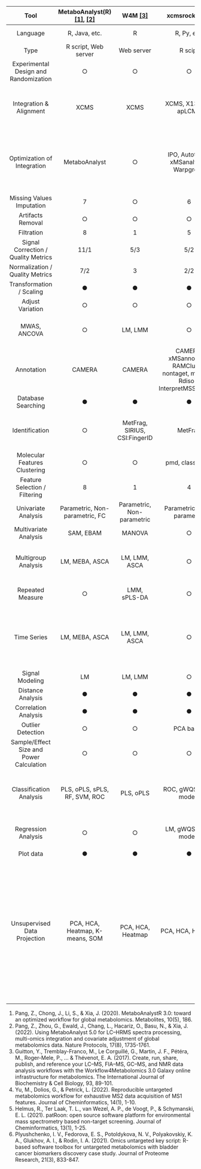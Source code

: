  |                    __Tool__                    |           __MetaboAnalyst(R)__ [[1]](https://www.mdpi.com/2218-1989/10/5/186), [[2]](https://www.nature.com/articles/s41596-022-00710-w)           |              __W4M__ [[3]](https://www.sciencedirect.com/science/article/abs/pii/S1357272517301577?via%3Dihub)              |                                     __xcmsrocker__ [[4]](https://jcheminf.biomedcentral.com/articles/10.1186/s13321-022-00586-8)                                   |                      __patRoon__ [[5]](https://jcheminf.biomedcentral.com/articles/10.1186/s13321-020-00477-w)                    |                                        ___OUKS___ [[6]](https://pubs.acs.org/doi/full/10.1021/acs.jproteome.1c00392)                                       |
|:------------------------------------------:|:-----------------------------:|:-------------------------------:|:---------------------------------------------------------------------------------:|:-------------------------------------------------:|:----------------------------------------------------------------------------------:|
|                  Language                  |              R, Java, etc.              |                R                |                                         R, Py, etc.                                         |                         R, C++, JS, etc.                         |                                          R                                         |
|                    Type                    |        R script, Web server       |            Web server           |                                      R scipt                                      |                      R script                     |                                      R script                                      |
|   Experimental   Design and Randomization  |                 ○                 |                ○                |                                         ○                                         |                         ○                         |                                          ●                                         |
|          Integration & Alignment           |                XCMS               |               XCMS              |                                XCMS, X13CMS, apLCMS                               |       XCMS, OpenMS, enviPick,   DataAnalysis, KPIC2, SIRIUS, SAFD      |                                        XCMS                                        |
|        Optimization   of Integration       |           MetaboAnalyst           |                ○                |                      IPO, Autotuner, xMSanalyzer, Warpgroup                     |                         ○                         |              IPO,<br>Autotuner,<br>MetaboAnalyst,   <br>Warpgroup,<br> ncGTW,<br> Paramounter, <br>cpc, <br>XCMS           |
|         Missing   Values Imputation        |                 7                 |               ○                |                                         6                                         |                         ○                         |                                         18                                         |
|              Artifacts Removal             |                 ○                 |                ○                |                                         ○                                         |                         ○                         |                                       MetProc                                      |
|                 Filtration                 |                 8                 |                1                |                                         5                                         |                         10                        |                                         11                                         |
|              Signal Correction /<br> Quality Metrics            |                11/1               |               5/3               |                                        5/2                                        |                         ○                         |                                        36/18                                       |
|                Normalization  /<br> Quality Metrics             |                7/2                |                3                |                                        2/2                                        |                         ○                         |                                         7/5                                        |
|          Transformation / Scaling          |                 ●                 |                ●                |                                         ●                                         |                         ○                         |                                          ●                                         |
|              Adjust Variation              |                 ○                 |                ○                |                                         ○                                         |                         ○                         |                           LM, LMM, GAM, GAMM                          |
|               MWAS,   ANCOVA               |                 ○                 |             LM, LMM             |                                         ○                                         |                         ○                         |                  LM, LMM, GAM, GAMM,   DRC, GLM, GLMM, correlation                 |
|                 Annotation                 |               CAMERA              |              CAMERA             | CAMERA, xMSannotator,   RAMClustR, nontaget, mzUnity, Rdisop, InterpretMSSpectrum |           CAMERA, nontarget, RAMClustR, OpenMS, cliqueMS         |                   CAMERA, xMSannotator,   RAMClustR, mWISE, metID, MetaboAnnotation                  |
|            Database   Searching            |                 ●                 |                ●                |                                         ●                                         |                         ●                         |                                          ●                                         |
|               Identification               |                 ○                 | MetFrag, SIRIUS,   CSI:FingerID |                                      MetFrag                                      | MetFrag, SIRIUS,   CSI:FingerID, GenForm, Bruker  |                                          ○                                         |
|        Molecular Features Clustering       |                 ○                 |                ○                |                                  pmd, classyfireR                                 |                        rcdk                       |                                  NoTaMe, pmd, CROP                                 |
|        Feature Selection / Filtering       |                 8                 |                1                |                                         4                                         |                         ○                         |                                         21                                         |
|             Univariate Analysis            | Parametric,   Non-parametric, FC  |  Parametric,   Non-parametric   |                           Parametric,   Non-parametric                            |                         ○                         |                    Parametric,   Non-parametric, FC, Moderated                     |
|           Multivariate   Analysis          |             SAM, EBAM             |              MANOVA             |                                         ○                                         |                         ○                         |                                  MANOVA, PERMANOVA                                 |
|            Multigroup   Analysis           |           LM, MEBA, ASCA          |          LM, LMM, ASCA          |                                         ○                                         |                         ○                         |                LM, LMM, GAM, GAMM, DRC, ASCA, PLS, sPLS, 2D FDR, PVCA, PC-PR2               |
|              Repeated Measure              |                 ○                 |           LMM, sPLS-DA          |                                         ○                                         |                         ○                         |                         LM, LMM, GAM, GAMM, DRC, sPLS-DA                         |
|                 Time Series                |           LM, MEBA, ASCA          |          LM, LMM, ASCA          |                                         ○                                         |                         ○                         | LM, LMM, GAM, GAMM,   DRC,  PVCA, PC-PR2, MEBA, ASCA,   DROmics, TOXcms, timeOmics, polyPK |
|                 Signal Modeling                |           LM          |          LM, LMM          |                                         ○                                         |                         ○                         | LM, LMM, GAM, GAMM,   DRC|
|             Distance   Analysis            |                 ●                 |                ●                |                                         ●                                         |                         ○                         |                                          ●                                         |
|           Correlation   Analysis           |                 ●                 |                ●                |                                         ●                                         |                         ○                         |                                          ●                                         |
|             Outlier   Detection            |                 ○                 |                ○                |                                     PCA based                                     |                         ○                         |                                      PCA based                                     |
| Sample/Effect   Size and Power Calculation |                 ○                 |                ○                |                                         ○                                         |                         ○                         |                                          ●                                         |
|           Classification Analysis          |      PLS, oPLS, sPLS, RF, SVM, ROC     |            PLS, oPLS            |                              ROC, gWQS, caret models                              |                         ○                         |    PLS, oPLS, RF, SVM,   PAM, ROC, GLM, gWQS, Penalized, Stepwise, caret models    |
|            Regression   Analysis           |                 ○                 |                ○                |                               LM, gWQS, caret models                              |                         LM                        |                 LM, GLM, Penalized,   Stepwise, gWQS, caret models                 |
|                  Plot data                 |                 ●                 |                ●                |                                         ●                                         |                         ○                         |                                          ●                                         |
|       Unsupervised   Data Projection       | PCA, HCA, Heatmap,   K-means, SOM |        PCA, HCA, Heatmap        |                                 PCA, HCA, Heatmap                                 |                         ○                         |       PCA, HCA, Heatmap,   K-means, t-SNE, HCA on PCA, DBSCAN, HDBSCAN, Spectral Clustering, UMAP, MCLUST, MDS, LLE, IsoMap, Laplacian Score, Diffusion Maps, kernel PCA, sparse PCA, ICA, FA, NMF, PAM, CLARA, Fuzzy Clustering, Validation clustering       |

1. Pang, Z., Chong, J., Li, S., & Xia, J. (2020). MetaboAnalystR 3.0: toward an optimized workflow for global metabolomics. Metabolites, 10(5), 186.
2. Pang, Z., Zhou, G., Ewald, J., Chang, L., Hacariz, O., Basu, N., & Xia, J. (2022). Using MetaboAnalyst 5.0 for LC–HRMS spectra processing, multi-omics integration and covariate adjustment of global metabolomics data. Nature Protocols, 17(8), 1735-1761.
3. Guitton, Y., Tremblay-Franco, M., Le Corguillé, G., Martin, J. F., Pétéra, M., Roger-Mele, P., ... & Thévenot, E. A. (2017). Create, run, share, publish, and reference your LC–MS, FIA–MS, GC–MS, and NMR data analysis workflows with the Workflow4Metabolomics 3.0 Galaxy online infrastructure for metabolomics. The International Journal of Biochemistry & Cell Biology, 93, 89-101.
4. Yu, M., Dolios, G., & Petrick, L. (2022). Reproducible untargeted metabolomics workflow for exhaustive MS2 data acquisition of MS1 features. Journal of Cheminformatics, 14(1), 1-10.
5. Helmus, R., Ter Laak, T. L., van Wezel, A. P., de Voogt, P., & Schymanski, E. L. (2021). patRoon: open source software platform for environmental mass spectrometry based non-target screening. Journal of Cheminformatics, 13(1), 1-25.
6. Plyushchenko, I. V., Fedorova, E. S., Potoldykova, N. V., Polyakovskiy, K. A., Glukhov, A. I., & Rodin, I. A. (2021). Omics untargeted key script: R-based software toolbox for untargeted metabolomics with bladder cancer biomarkers discovery case study. Journal of Proteome Research, 21(3), 833-847.
